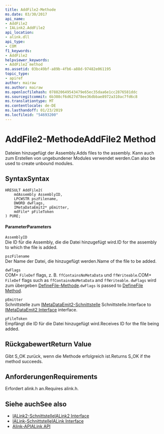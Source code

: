 ```yaml
---
title: AddFile2-Methode
ms.date: 03/30/2017
api_name:
- AddFile2
- IALink2.AddFile2
api_location:
- alink.dll
api_type:
- COM
f1_keywords:
- AddFile2
helpviewer_keywords:
- AddFile2 method
ms.assetid: 03bc49bf-a89b-4fb6-a88d-97482e061195
topic_type:
- apiref
author: mairaw
ms.author: mairaw
ms.openlocfilehash: 078820649543479e65ec35daa6e1cc2876581ddc
ms.sourcegitcommit: 6b308cf6d627d78ee36dbbae8972a310ac7fd6c8
ms.translationtype: MT
ms.contentlocale: de-DE
ms.lasthandoff: 01/23/2019
ms.locfileid: "54693200"
---
```

# <a name="addfile2-method"></a><span data-ttu-id="5af7f-102">AddFile2-Methode</span><span class="sxs-lookup"><span data-stu-id="5af7f-102">AddFile2 Method</span></span>
<span data-ttu-id="5af7f-103">Dateien hinzugefügt der Assembly.</span><span class="sxs-lookup"><span data-stu-id="5af7f-103">Adds files to the assembly.</span></span> <span data-ttu-id="5af7f-104">Kann auch zum Erstellen von ungebundener Modules verwendet werden.</span><span class="sxs-lookup"><span data-stu-id="5af7f-104">Can also be used to create unbound modules.</span></span>  
  
## <a name="syntax"></a><span data-ttu-id="5af7f-105">Syntax</span><span class="sxs-lookup"><span data-stu-id="5af7f-105">Syntax</span></span>  
  
```  
HRESULT AddFile2(  
    mdAssembly AssemblyID,  
    LPCWSTR pszFilename,  
    DWORD dwFlags,  
    IMetaDataEmit2* pEmitter,  
    mdFile* pFileToken  
) PURE;  
```  
  
#### <a name="parameters"></a><span data-ttu-id="5af7f-106">Parameter</span><span class="sxs-lookup"><span data-stu-id="5af7f-106">Parameters</span></span>  
 `AssemblyID`  
 <span data-ttu-id="5af7f-107">Die ID für die Assembly, die die Datei hinzugefügt wird.</span><span class="sxs-lookup"><span data-stu-id="5af7f-107">ID for the assembly to which the file is added.</span></span>  
  
 `pszFilename`  
 <span data-ttu-id="5af7f-108">Der Name der Datei, die hinzugefügt werden.</span><span class="sxs-lookup"><span data-stu-id="5af7f-108">Name of the file to be added.</span></span>  
  
 `dwFlags`  
 <span data-ttu-id="5af7f-109">COM+ `FileDef` flags, z. B. `ffContainsNoMetaData` und `ffWriteable`.</span><span class="sxs-lookup"><span data-stu-id="5af7f-109">COM+ `FileDef` flags such as `ffContainsNoMetaData` and `ffWriteable`.</span></span> <span data-ttu-id="5af7f-110">`dwFlags` wird zum übergeben [DefineFile-Methode](../../../../docs/framework/unmanaged-api/metadata/imetadataassemblyemit-definefile-method.md).</span><span class="sxs-lookup"><span data-stu-id="5af7f-110">`dwFlags` is passed to [DefineFile Method](../../../../docs/framework/unmanaged-api/metadata/imetadataassemblyemit-definefile-method.md).</span></span>  
  
 `pEmitter`  
 <span data-ttu-id="5af7f-111">Schnittstelle zum [IMetaDataEmit2-Schnittstelle](../../../../docs/framework/unmanaged-api/metadata/imetadataemit2-interface.md) Schnittstelle.</span><span class="sxs-lookup"><span data-stu-id="5af7f-111">Interface to [IMetaDataEmit2 Interface](../../../../docs/framework/unmanaged-api/metadata/imetadataemit2-interface.md) interface.</span></span>  
  
 `pFileToken`  
 <span data-ttu-id="5af7f-112">Empfängt die ID für die Datei hinzugefügt wird.</span><span class="sxs-lookup"><span data-stu-id="5af7f-112">Receives ID for the file being added.</span></span>  
  
## <a name="return-value"></a><span data-ttu-id="5af7f-113">Rückgabewert</span><span class="sxs-lookup"><span data-stu-id="5af7f-113">Return Value</span></span>  
 <span data-ttu-id="5af7f-114">Gibt S_OK zurück, wenn die Methode erfolgreich ist.</span><span class="sxs-lookup"><span data-stu-id="5af7f-114">Returns S_OK if the method succeeds.</span></span>  
  
## <a name="requirements"></a><span data-ttu-id="5af7f-115">Anforderungen</span><span class="sxs-lookup"><span data-stu-id="5af7f-115">Requirements</span></span>  
 <span data-ttu-id="5af7f-116">Erfordert alink.h an.</span><span class="sxs-lookup"><span data-stu-id="5af7f-116">Requires alink.h.</span></span>  
  
## <a name="see-also"></a><span data-ttu-id="5af7f-117">Siehe auch</span><span class="sxs-lookup"><span data-stu-id="5af7f-117">See also</span></span>
- [<span data-ttu-id="5af7f-118">IALink2-Schnittstelle</span><span class="sxs-lookup"><span data-stu-id="5af7f-118">IALink2 Interface</span></span>](../../../../docs/framework/unmanaged-api/alink/ialink2-interface.md)
- [<span data-ttu-id="5af7f-119">IALink-Schnittstelle</span><span class="sxs-lookup"><span data-stu-id="5af7f-119">IALink Interface</span></span>](../../../../docs/framework/unmanaged-api/alink/ialink-interface.md)
- [<span data-ttu-id="5af7f-120">Alink-API</span><span class="sxs-lookup"><span data-stu-id="5af7f-120">ALink API</span></span>](../../../../docs/framework/unmanaged-api/alink/index.md)
